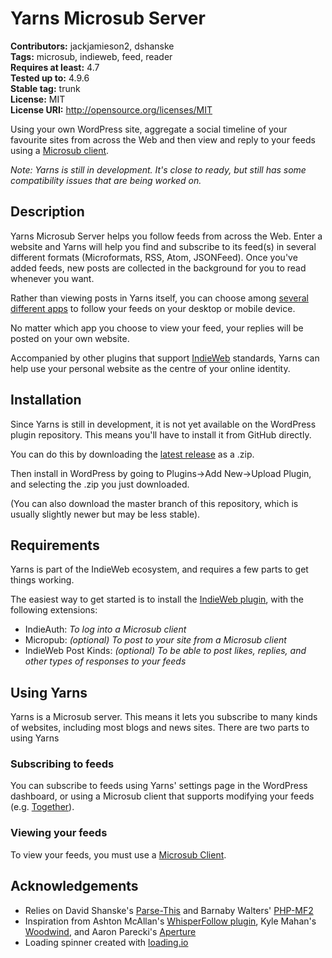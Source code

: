 # Yarns Microsub Server #
**Contributors:** jackjamieson2, dshanske  
**Tags:** microsub, indieweb, feed, reader  
**Requires at least:** 4.7  
**Tested up to:** 4.9.6  
**Stable tag:** trunk  
**License:** MIT  
**License URI:** http://opensource.org/licenses/MIT

Using your own WordPress site, aggregate a social timeline of your favourite sites from across the Web and then view and reply to your feeds using a [Microsub client](https://indieweb.org/Microsub#Clients).


*Note: Yarns is still in development. It's close to ready, but still has some compatibility issues that are being worked on.*

## Description

Yarns Microsub Server helps you follow feeds from across the Web. Enter a website and Yarns will help you find and subscribe to its feed(s) in several different formats (Microformats, RSS, Atom, JSONFeed). Once you've added feeds, new posts are collected in the background for you to read whenever you want.

Rather than viewing posts in Yarns itself, you can choose among [several different apps](https://indieweb.org/Microsub#Clients) to follow your feeds on your desktop or mobile device.

No matter which app you choose to view your feed, your replies will be posted on your own website.

Accompanied by other plugins that support [IndieWeb](https://indieweb.org) standards, Yarns can help use your personal website as the centre of your online identity.

## Installation
Since Yarns is still in development, it is not yet available on the WordPress plugin repository. This means you'll have to install it from GitHub directly.

You can do this by downloading the [latest release](https://github.com/jackjamieson2/yarns-microsub-server/releases) as a .zip. 

Then install in WordPress by going to Plugins->Add New->Upload Plugin, and selecting the .zip you just downloaded.

(You can also download the master branch of this repository, which is usually slightly newer but may be less stable).

## Requirements
Yarns is part of the IndieWeb ecosystem, and requires a few parts to get things working.

The easiest way to get started is to install the [IndieWeb plugin](https://wordpress.org/plugins/indieweb/), with the following extensions:

- IndieAuth: *To log into a Microsub client*
- Micropub: *(optional) To post to your site from a Microsub client*
- IndieWeb Post Kinds: *(optional) To be able to post likes, replies, and other types of responses to your feeds*

## Using Yarns
Yarns is a Microsub server. This means it lets you subscribe to many kinds of websites, including most blogs and news sites. There are two parts to using Yarns

### Subscribing to feeds
You can subscribe to feeds using Yarns' settings page in the WordPress dashboard, or using a Microsub client that supports modifying your feeds (e.g. [Together](http://alltogethernow.io)).

### Viewing your feeds
To view your feeds, you must use a [Microsub Client](https://indieweb.org/Microsub#Clients).


## Acknowledgements
- Relies on David Shanske's [Parse-This](https://github.com/dshanske/parse-this) and Barnaby Walters' [PHP-MF2](https://github.com/microformats/php-mf2)
- Inspiration from Ashton McAllan's [WhisperFollow plugin](https://github.com/acegiak/WhisperFollow), Kyle Mahan's [Woodwind](https://github.com/kylewm/woodwind), and Aaron Parecki's [Aperture](https://aperture.p3k.io)
- Loading spinner created with [loading.io](https://loading.io/spinner/wedges/-rotate-pie-preloader-gif)
